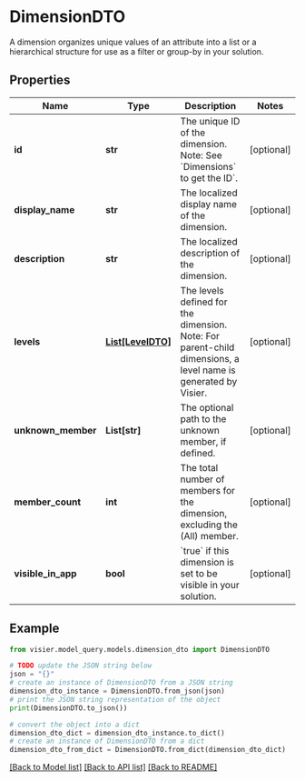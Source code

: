 # DimensionDTO

A dimension organizes unique values of an attribute into a list or a hierarchical structure for use as a filter or group-by in your solution.

## Properties

Name | Type | Description | Notes
------------ | ------------- | ------------- | -------------
**id** | **str** | The unique ID of the dimension.  Note: See &#x60;Dimensions&#x60; to get the ID&#x60;. | [optional] 
**display_name** | **str** | The localized display name of the dimension. | [optional] 
**description** | **str** | The localized description of the dimension. | [optional] 
**levels** | [**List[LevelDTO]**](LevelDTO.md) | The levels defined for the dimension. Note: For parent-child dimensions, a level name is generated by Visier. | [optional] 
**unknown_member** | **List[str]** | The optional path to the unknown member, if defined. | [optional] 
**member_count** | **int** | The total number of members for the dimension, excluding the (All) member. | [optional] 
**visible_in_app** | **bool** | &#x60;true&#x60; if this dimension is set to be visible in your solution. | [optional] 

## Example

```python
from visier.model_query.models.dimension_dto import DimensionDTO

# TODO update the JSON string below
json = "{}"
# create an instance of DimensionDTO from a JSON string
dimension_dto_instance = DimensionDTO.from_json(json)
# print the JSON string representation of the object
print(DimensionDTO.to_json())

# convert the object into a dict
dimension_dto_dict = dimension_dto_instance.to_dict()
# create an instance of DimensionDTO from a dict
dimension_dto_from_dict = DimensionDTO.from_dict(dimension_dto_dict)
```
[[Back to Model list]](../README.md#documentation-for-models) [[Back to API list]](../README.md#documentation-for-api-endpoints) [[Back to README]](../README.md)


